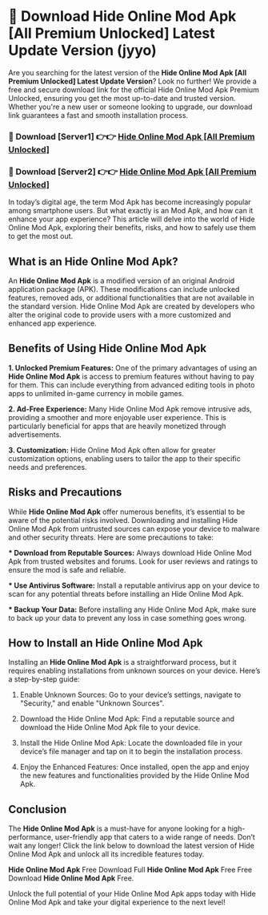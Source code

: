 # 🤖 Download Hide Online Mod Apk [All Premium Unlocked] Latest Update Version (jyyo)

Are you searching for the latest version of the <strong>Hide Online Mod Apk [All Premium Unlocked] Latest Update Version</strong>? Look no further! We provide a free and secure download link for the official Hide Online Mod Apk Premium Unlocked, ensuring you get the most up-to-date and trusted version. Whether you're a new user or someone looking to upgrade, our download link guarantees a fast and smooth installation process.


<h3>📌 Download [Server1] 👉👉 <a href="https://hapymods.com?title=Hide+Online+Mod+Apk&ref=3B1">Hide Online Mod Apk [All Premium Unlocked]</a></h3>

<h3>📌 Download [Server2] 👉👉 <a href="https://hapymods.com?title=Hide+Online+Mod+Apk&ref=3B1">Hide Online Mod Apk [All Premium Unlocked]</a></h3>


In today’s digital age, the term Mod Apk has become increasingly popular among smartphone users. But what exactly is an Mod Apk, and how can it enhance your app experience? This article will delve into the world of Hide Online Mod Apk, exploring their benefits, risks, and how to safely use them to get the most out.


<h2>What is an Hide Online Mod Apk?</h2>

An <strong>Hide Online Mod Apk</strong> is a modified version of an original Android application package (APK). These modifications can include unlocked features, removed ads, or additional functionalities that are not available in the standard version. Hide Online Mod Apk are created by developers who alter the original code to provide users with a more customized and enhanced app experience.


<h2>Benefits of Using Hide Online Mod Apk</h2>

<strong> 1. Unlocked Premium Features:</strong> One of the primary advantages of using an <strong>Hide Online Mod Apk</strong> is access to premium features without having to pay for them. This can include everything from advanced editing tools in photo apps to unlimited in-game currency in mobile games.

<strong> 2. Ad-Free Experience:</strong> Many Hide Online Mod Apk remove intrusive ads, providing a smoother and more enjoyable user experience. This is particularly beneficial for apps that are heavily monetized through advertisements.

<strong> 3. Customization:</strong> Hide Online Mod Apk often allow for greater customization options, enabling users to tailor the app to their specific needs and preferences.


<h2>Risks and Precautions</h2>

While <strong>Hide Online Mod Apk</strong> offer numerous benefits, it’s essential to be aware of the potential risks involved. Downloading and installing Hide Online Mod Apk from untrusted sources can expose your device to malware and other security threats. Here are some precautions to take:

<strong> * Download from Reputable Sources:</strong> Always download Hide Online Mod Apk from trusted websites and forums. Look for user reviews and ratings to ensure the mod is safe and reliable.

<strong> * Use Antivirus Software:</strong> Install a reputable antivirus app on your device to scan for any potential threats before installing an Hide Online Mod Apk.

<strong> * Backup Your Data:</strong> Before installing any Hide Online Mod Apk, make sure to back up your data to prevent any loss in case something goes wrong.


<h2>How to Install an Hide Online Mod Apk</h2>

Installing an <strong>Hide Online Mod Apk</strong> is a straightforward process, but it requires enabling installations from unknown sources on your device. Here’s a step-by-step guide:

 1. Enable Unknown Sources: Go to your device’s settings, navigate to "Security," and enable "Unknown Sources".

 2. Download the Hide Online Mod Apk: Find a reputable source and download the Hide Online Mod Apk file to your device.

 3. Install the Hide Online Mod Apk: Locate the downloaded file in your device’s file manager and tap on it to begin the installation process.

 4. Enjoy the Enhanced Features: Once installed, open the app and enjoy the new features and functionalities provided by the Hide Online Mod Apk.


<h2><strong>Conclusion</strong></h2>

The <strong>Hide Online Mod Apk</strong> is a must-have for anyone looking for a high-performance, user-friendly app that caters to a wide range of needs. Don’t wait any longer! Click the link below to download the latest version of Hide Online Mod Apk and unlock all its incredible features today.

<strong>Hide Online Mod Apk</strong> Free Download Full <strong>Hide Online Mod Apk</strong> Free Free Download <strong>Hide Online Mod Apk</strong> Free.

Unlock the full potential of your Hide Online Mod Apk apps today with Hide Online Mod Apk and take your digital experience to the next level!